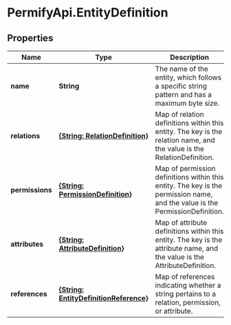 # PermifyApi.EntityDefinition

## Properties

Name | Type | Description | Notes
------------ | ------------- | ------------- | -------------
**name** | **String** | The name of the entity, which follows a specific string pattern and has a maximum byte size. | [optional] 
**relations** | [**{String: RelationDefinition}**](RelationDefinition.md) | Map of relation definitions within this entity. The key is the relation name, and the value is the RelationDefinition. | [optional] 
**permissions** | [**{String: PermissionDefinition}**](PermissionDefinition.md) | Map of permission definitions within this entity. The key is the permission name, and the value is the PermissionDefinition. | [optional] 
**attributes** | [**{String: AttributeDefinition}**](AttributeDefinition.md) | Map of attribute definitions within this entity. The key is the attribute name, and the value is the AttributeDefinition. | [optional] 
**references** | [**{String: EntityDefinitionReference}**](EntityDefinitionReference.md) | Map of references indicating whether a string pertains to a relation, permission, or attribute. | [optional] 



